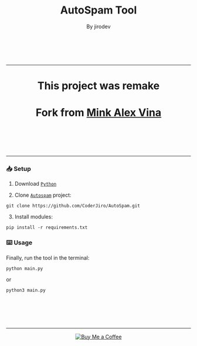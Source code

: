 <h1 align="center">AutoSpam Tool</h1>
<p align="center">By jirodev</p>
<br><br><br><br>

---
<h1 align="center">This project was remake</h1>
<h1 align="center">Fork from <a href="[https://github.com/anh-dz/tool_spam]">Mink Alex Vina</a></h1>
<br><br><br><br>

---
### 📥 Setup
1. Download [`Python`](https://www.python.org/downloads/)
  
2. Clone [`Autospam`](https://github.com/CoderJiro/AutoSpam) project:
```
git clone https://github.com/CoderJiro/AutoSpam.git
```
  
3. Install modules:
```
pip install -r requirements.txt 
```
### ⌨️ Usage
Finally, run the tool in the terminal:

```
python main.py
```
or
  
```
python3 main.py
```

<br><br><br><br>

---
<p align="center"><a href="https://www.buymeacoffee.com/jirocoder"><img src="https://img.shields.io/badge/buy_me_a_coffee%20-%23F7CA88.svg?logo=buy-me-a-coffee&logoColor=333333&style=for-the-badge" alt="Buy Me a Coffee"></a></p>
